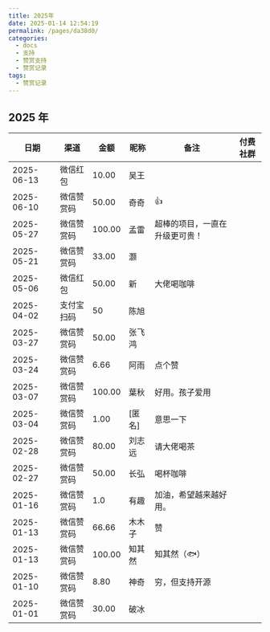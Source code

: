 ```yaml
---
title: 2025年
date: 2025-01-14 12:54:19
permalink: /pages/da38d0/
categories:
  - docs
  - 支持
  - 赞赏支持
  - 赞赏记录
tags:
  - 赞赏记录
---
```


## 2025 年


| 日期         | 渠道    | 金额     | 昵称   | 备注              | 付费社群 |
|------------|-------|--------|------|-----------------|------|
| 2025-06-13 | 微信红包  | 10.00  | 吴王   |                 |      |
| 2025-06-10 | 微信赞赏码 | 50.00  | 奇奇   | 👍              |      |
| 2025-05-27 | 微信赞赏码 | 100.00 | 孟雷   | 超棒的项目，一直在升级更可贵！ |      |
| 2025-05-21 | 微信赞赏码 | 33.00  | 灏    |                 |      |
| 2025-05-06 | 微信红包  | 50.00  | 新    | 大佬喝咖啡           |      |
| 2025-04-02 | 支付宝扫码 | 50     | 陈旭   |                 |      |
| 2025-03-27 | 微信赞赏码 | 50.00  | 张飞鸿  |                 |      |
| 2025-03-24 | 微信赞赏码 | 6.66   | 阿雨   | 点个赞             |      |
| 2025-03-07 | 微信赞赏码 | 100.00 | 葉秋   | 好用。孩子爱用         |      |
| 2025-03-04 | 微信赞赏码 | 1.00   | [匿名] | 意思一下            |      |
| 2025-02-28 | 微信赞赏码 | 80.00  | 刘志远  | 请大佬喝茶           |      |
| 2025-02-27 | 微信赞赏码 | 50.00  | 长弘   | 喝杯咖啡            |      |
| 2025-01-16 | 微信赞赏码 | 1.0    | 有趣   | 加油，希望越来越好用。     |      |
| 2025-01-13 | 微信赞赏码 | 66.66  | 木木子  | 赞               |      |
| 2025-01-13 | 微信赞赏码 | 100.00 | 知其然  | 知其然（🐟）         |      |
| 2025-01-10 | 微信赞赏码 | 8.80   | 神奇   | 穷，但支持开源         |      |
| 2025-01-01 | 微信赞赏码 | 30.00  | 破冰   |                 |      |